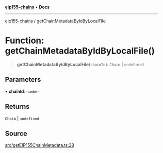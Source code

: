 [**eip155-chains**](../README.md) • **Docs**

***

[eip155-chains](../globals.md) / getChainMetadataByIdByLocalFile

# Function: getChainMetadataByIdByLocalFile()

> **getChainMetadataByIdByLocalFile**(`chainId`): `Chain` \| `undefined`

## Parameters

• **chainId**: `number`

## Returns

`Chain` \| `undefined`

## Source

[src/getEIP155ChainMetadata.ts:28](https://github.com/ivanzzeth/eip155-chains/blob/400ef11db8a06981938f7415f945494cf060a7cb/src/getEIP155ChainMetadata.ts#L28)
